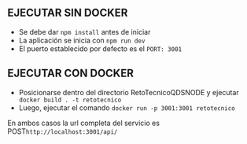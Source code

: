 ## EJECUTAR SIN DOCKER
- Se debe dar `npm install` antes de iniciar
- La aplicación se inicia con `npm run dev`
- El puerto establecido por defecto es el `PORT: 3001`

## EJECUTAR CON DOCKER
- Posicionarse dentro del directorio RetoTecnicoQDSNODE y ejecutar ` docker build . -t retotecnico`
- Luego, ejecutar el comando `docker run -p 3001:3001 retotecnico`


En ambos casos la url completa del servicio es POST`http://localhost:3001/api/`